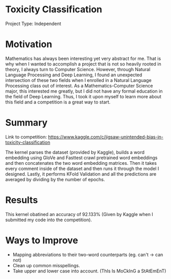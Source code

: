 # Toxicity Classification

Project Type: Independent

# Motivation

Mathematics has always been interesting yet very abstract for me. That is why when I wanted to accomplish a project that is not so heavily rooted in theory, I always turn to Computer Science. However, through Natural Language Processing and Deep Learning, I found an unexpected intersection of these two fields when I enrolled in a Natural Language Processing class out of interest. As a Mathematics-Computer Science major, this interested me greatly, but I did not have any formal education in the field of Deep Learning. Thus, I took it upon myself to learn more about this field and a competition is a great way to start.


# Summary

Link to competition: https://www.kaggle.com/c/jigsaw-unintended-bias-in-toxicity-classification

The kernel parses the dataset (provided by Kaggle), builds a word embedding using GloVe and Fasttest crawl pretrained word embeddings and then concatenates the two word embedding matrices. Then it takes every comment inside of the dataset and then runs it through the model I designed. Lastly, it performs KFold Validation and all the predictions are averaged by dividing by the number of epochs.

# Results

This kernel obatined an accuracy of 92.133% (Given by Kaggle when I submitted my code into the competition).

# Ways to Improve

- Mapping abbreviations to their two-word counterparts (eg. can't -> can not)
- Clean up common misspellings.
- Take upper and lower case into account. (ThIs Is MoCkInG a StAtEmEnT)
